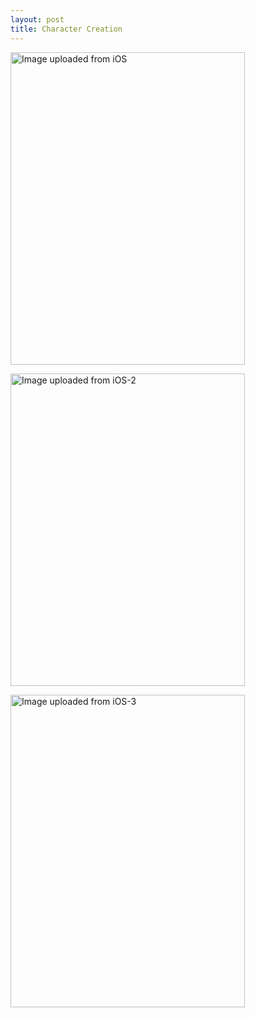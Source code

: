 ```yaml
---
layout: post
title: Character Creation
---
```



<a data-flickr-embed="true"  href="https://www.flickr.com/photos/152515268@N06/33569908110/in/dateposted-public/" title="Image uploaded from iOS"><img src="https://c1.staticflickr.com/3/2831/33569908110_ab6f00c1bc.jpg" width="375" height="500" alt="Image uploaded from iOS"></a><script async src="//embedr.flickr.com/assets/client-code.js" charset="utf-8"></script>

<a data-flickr-embed="true"  href="https://www.flickr.com/photos/152515268@N06/33569908500/in/dateposted-public/" title="Image uploaded from iOS-2"><img src="https://c1.staticflickr.com/3/2825/33569908500_970535a6d4.jpg" width="375" height="500" alt="Image uploaded from iOS-2"></a><script async src="//embedr.flickr.com/assets/client-code.js" charset="utf-8"></script>

<a data-flickr-embed="true"  href="https://www.flickr.com/photos/152515268@N06/33824979941/in/dateposted-public/" title="Image uploaded from iOS-3"><img src="https://c1.staticflickr.com/3/2852/33824979941_cd63f36067.jpg" width="375" height="500" alt="Image uploaded from iOS-3"></a><script async src="//embedr.flickr.com/assets/client-code.js" charset="utf-8"></script>

